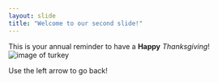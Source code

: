 ```yaml
---
layout: slide
title: "Welcome to our second slide!"
---
```

This is your annual reminder to have a **Happy** *Thanksgiving*! ![image of turkey](https://images.pexels.com/photos/53460/turkey-profile-picture-bird-53460.jpeg)


































Use the left arrow to go back!

